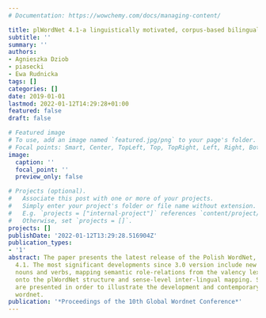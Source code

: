 ```yaml
---
# Documentation: https://wowchemy.com/docs/managing-content/

title: plWordNet 4.1-a linguistically motivated, corpus-based bilingual resource
subtitle: ''
summary: ''
authors:
- Agnieszka Dziob
- piasecki
- Ewa Rudnicka
tags: []
categories: []
date: 2019-01-01
lastmod: 2022-01-12T14:29:28+01:00
featured: false
draft: false

# Featured image
# To use, add an image named `featured.jpg/png` to your page's folder.
# Focal points: Smart, Center, TopLeft, Top, TopRight, Left, Right, BottomLeft, Bottom, BottomRight.
image:
  caption: ''
  focal_point: ''
  preview_only: false

# Projects (optional).
#   Associate this post with one or more of your projects.
#   Simply enter your project's folder or file name without extension.
#   E.g. `projects = ["internal-project"]` references `content/project/deep-learning/index.md`.
#   Otherwise, set `projects = []`.
projects: []
publishDate: '2022-01-12T13:29:28.516904Z'
publication_types:
- '1'
abstract: The paper presents the latest release of the Polish WordNet, namely plWordNet
  4.1. The most significant developments since 3.0 version include new relations for
  nouns and verbs, mapping semantic role-relations from the valency lexicon Walenty
  onto the plWordNet structure and sense-level inter-lingual mapping. Several statistics
  are presented in order to illustrate the development and contemporary state of the
  wordnet.
publication: '*Proceedings of the 10th Global Wordnet Conference*'
---
```

